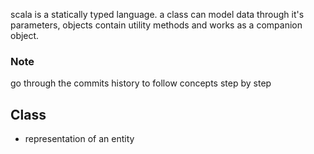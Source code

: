 scala is a statically typed language.
a class can model data through it's parameters, objects contain utility methods and works as a companion object.

### Note
go through the commits history to follow concepts step by step 

## Class
- representation of an entity

